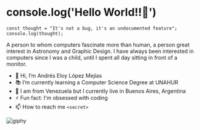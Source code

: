 # console.log('Hello World!!🦖')

```
const thought = "It's not a bug, it's an undocumented feature";
console.log(thought);
```

A person to whom computers fascinate more than human, a person great interest in Astronomy and Graphic Design. I have always been interested in computers since I was a child, until I spent all day sitting in front of a monitor.

- 👋 Hi, I’m Andrés Eloy López Mejías
- 📚 I’m currently learning a Computer Science Degree at UNAHUR
- 📍 I am from Venezuela but I currently live in Buenos Aires, Argentina
- ⚡ Fun fact: I'm obsessed with coding
- 📫 How to reach me `<secret>`

![giphy](https://user-images.githubusercontent.com/104869259/211172594-d603684e-8e00-4c49-b501-098857978a69.gif)

 
<!--
**dev-eloy/dev-eloy** is a ✨ _special_ ✨ repository because its `README.md` (this file) appears on your GitHub profile.

Here are some ideas to get you started:

- 🔭 I’m currently working on ...
- 🌱 I’m currently learning ...
- 👯 I’m looking to collaborate on ...
- 🤔 I’m looking for help with ...
- 💬 Ask me about ...
- 📫 How to reach me: ...
- 😄 Pronouns: ...
- ⚡ Fun fact: ...
-->
